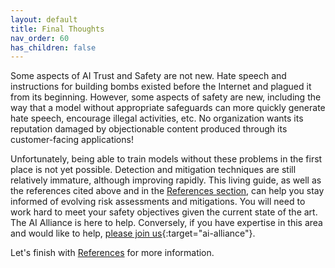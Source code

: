 ```yaml
---
layout: default
title: Final Thoughts
nav_order: 60
has_children: false
---
```


Some aspects of AI Trust and Safety are not new. Hate speech and instructions for building bombs existed before the Internet and plagued it from its beginning. However, some aspects of safety are new, including the way that a model without appropriate safeguards can more quickly generate hate speech, encourage illegal activities, etc. No organization wants its reputation damaged by objectionable content produced through its customer-facing applications!

Unfortunately, being able to train models without these problems in the first place is not yet possible. Detection and mitigation techniques are still relatively immature, although improving rapidly. This living guide, as well as the references cited above and in the [References section]({{site.baseurl}}/references), can help you stay informed of evolving risk assessments and mitigations. You will need to work hard to meet your safety objectives given the current state of the art. The AI Alliance is here to help. Conversely, if you have expertise in this area and would like to help, [please join us](https://thealliance.ai/aia-members){:target="ai-alliance"}.

Let's finish with [References]({{site.baseurl}}/references) for more information.